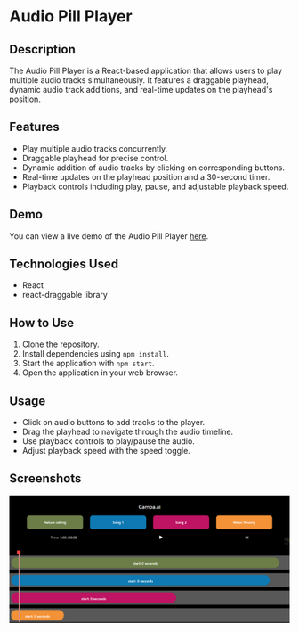 # Audio Pill Player

## Description
The Audio Pill Player is a React-based application that allows users to play multiple audio tracks simultaneously. It features a draggable playhead, dynamic audio track additions, and real-time updates on the playhead's position.

## Features
- Play multiple audio tracks concurrently.
- Draggable playhead for precise control.
- Dynamic addition of audio tracks by clicking on corresponding buttons.
- Real-time updates on the playhead position and a 30-second timer.
- Playback controls including play, pause, and adjustable playback speed.

## Demo
You can view a live demo of the Audio Pill Player [here](https://audio-player-sigma-three.vercel.app/).

## Technologies Used
- React
- react-draggable library

## How to Use
1. Clone the repository.
2. Install dependencies using `npm install`.
3. Start the application with `npm start`.
4. Open the application in your web browser.

## Usage
- Click on audio buttons to add tracks to the player.
- Drag the playhead to navigate through the audio timeline.
- Use playback controls to play/pause the audio.
- Adjust playback speed with the speed toggle.


## Screenshots
![Audio Player](screenshots/screenshot_1.png)


